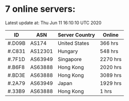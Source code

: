 # 7 online servers:

Latest update at: Thu Jun 11 16:10:10 UTC 2020

| ID | ASN | Server Country | Online |
| -- | --- | -------------- | ------ |
| #.D09B | AS174 | United States | 366 hrs |
| #.C831 | AS12301 | Hungary | 548 hrs |
| #.7F1D | AS63949 | Singapore | 2270 hrs |
| #.B6F8 | AS63888 | Hong Kong | 2020 hrs |
| #.BD3E | AS63888 | Hong Kong | 3089 hrs |
| #.2A79 | AS63949 | Japan | 1929 hrs |
| #.33B9 | AS63888 | Hong Kong | 1 hrs |

